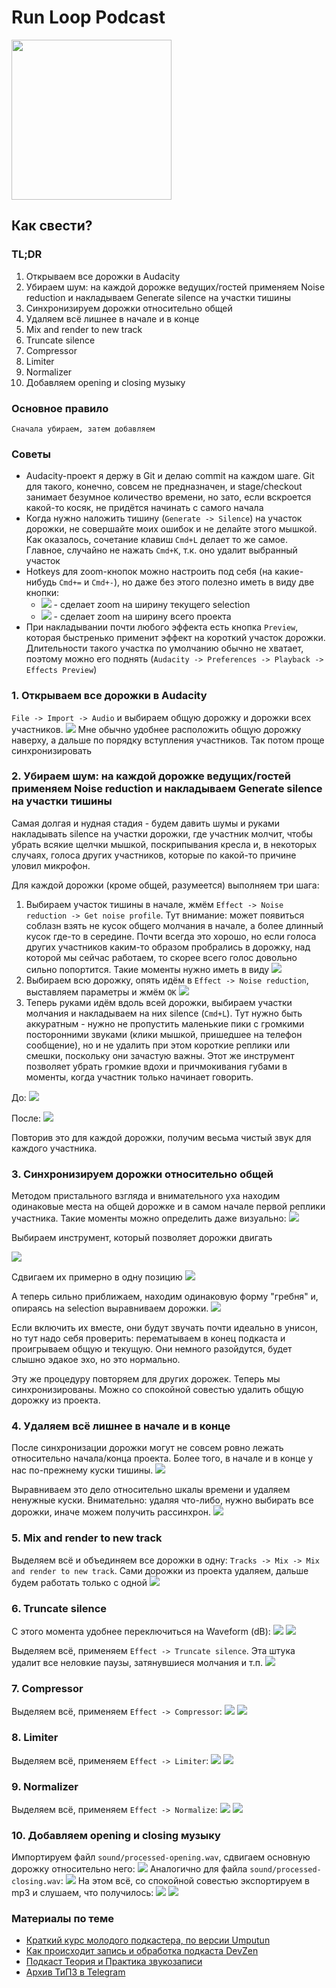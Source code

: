 # Run Loop Podcast

<img src="logo.jpg" height="256" width="256">

## Как свести?
### TL;DR
1. Открываем все дорожки в Audacity
2. Убираем шум: на каждой дорожке ведущих/гостей применяем Noise reduction и накладываем Generate silence на участки тишины
3. Синхронизируем дорожки относительно общей
4. Удаляем всё лишнее в начале и в конце
5. Mix and render to new track
6. Truncate silence
7. Compressor
8. Limiter
9. Normalizer
10. Добавляем opening и closing музыку

### Основное правило
```
Сначала убираем, затем добавляем
```

### Советы
* Audacity-проект я держу в Git и делаю commit на каждом шаге. Git для такого, конечно, совсем не предназначен, и stage/checkout занимает безумное количество времени, но зато, если вскроется какой-то косяк, не придётся начинать с самого начала
* Когда нужно наложить тишину (`Generate -> Silence`) на участок дорожки, не совершайте моих ошибок и не делайте этого мышкой. Как оказалось, сочетание клавиш `Cmd+L` делает то же самое. Главное, случайно не нажать `Cmd+K`, т.к. оно удалит выбранный участок
* Hotkeys для zoom-кнопок можно настроить под себя (на какие-нибудь `Cmd+=` и `Cmd+-`), но даже без этого полезно иметь в виду две кнопки: 
    - ![](img/zoom-selection.png) - сделает zoom на ширину текущего selection
    - ![](img/zoom-full.png) - сделает zoom на ширину всего проекта
* При накладывании почти любого эффекта есть кнопка `Preview`, которая быстренько применит эффект на короткий участок дорожки. Длительности такого участка по умолчанию обычно не хватает, поэтому можно его поднять (`Audacity -> Preferences -> Playback -> Effects Preview`)

### 1. Открываем все дорожки в Audacity
`File -> Import -> Audio` и выбираем общую дорожку и дорожки всех участников.
![](img/initial.png)
Мне обычно удобнее расположить общую дорожку наверху, а дальше по порядку вступления участников. Так потом проще синхронизировать

### 2. Убираем шум: на каждой дорожке ведущих/гостей применяем Noise reduction и накладываем Generate silence на участки тишины
Самая долгая и нудная стадия - будем давить шумы и руками накладывать silence на участки дорожки, где участник молчит, чтобы убрать всякие щелчки мышкой, поскрипывания кресла и, в некоторых случаях, голоса других участников, которые по какой-то причине уловил микрофон.

Для каждой дорожки (кроме общей, разумеется) выполняем три шага:
1. Выбираем участок тишины в начале, жмём `Effect -> Noise reduction -> Get noise profile`. Тут внимание: может появиться соблазн взять не кусок общего молчания в начале, а более длинный кусок где-то в середине. Почти всегда это хорошо, но если голоса других участников каким-то образом пробрались в дорожку, над которой мы сейчас работаем, то скорее всего голос довольно сильно попортится. Такие моменты нужно иметь в виду
![](img/get-noise-profile.png)
2. Выбираем всю дорожку, опять идём в `Effect -> Noise reduction`, выставляем параметры и жмём `OK`
![](img/apply-noise-reduction.png)
3. Теперь руками идём вдоль всей дорожки, выбираем участки молчания и накладываем на них silence (`Cmd+L`). Тут нужно быть аккуратным - нужно не пропустить маленькие пики с громкими посторонними звуками (клики мышкой, пришедшее на телефон сообщение), но и не удалить при этом короткие реплики или смешки, поскольку они зачастую важны. Этот же инструмент позволяет убрать громкие вдохи и причмокивания губами в моменты, когда участник только начинает говорить.

До:
![](img/with-noise.png)

После:
![](img/without-noise.png)

Повторив это для каждой дорожки, получим весьма чистый звук для каждого участника.

### 3. Синхронизируем дорожки относительно общей
Методом пристального взгляда и внимательного уха находим одинаковые места на общей дорожке и в самом начале первой реплики участника. Такие моменты можно определить даже визуально:
![](img/before-sync.png)

Выбираем инструмент, который позволяет дорожки двигать

![](img/move-tool.png)

Сдвигаем их примерно в одну позицию
![](img/move-it.png)

А теперь сильно приближаем, находим одинаковую форму "гребня" и, опираясь на selection выравниваем дорожки.
![](img/synced.png)

Если включить их вместе, они будут звучать почти идеально в унисон, но тут надо себя проверить: перематываем в конец подкаста и проигрываем общую и текущую. Они немного разойдутся, будет слышно эдакое эхо, но это нормально.

Эту же процедуру повторяем для других дорожек. Теперь мы синхронизированы. Можно со спокойной совестью удалить общую дорожку из проекта.

### 4. Удаляем всё лишнее в начале и в конце
После синхронизации дорожки могут не совсем ровно лежать относительно начала/конца проекта. Более того, в начале и в конце у нас по-прежнему куски тишины.
![](img/after-sync.png)

Выравниваем это дело относительно шкалы времени и удаляем ненужные куски. Внимательно: удаляя что-либо, нужно выбирать все дорожки, иначе можем получить рассинхрон.
![](img/edges.png)

### 5. Mix and render to new track
Выделяем всё и объединяем все дорожки в одну: `Tracks -> Mix -> Mix and render to new track`. Сами дорожки из проекта удаляем, дальше будем работать только с одной
![](img/mix.png)

### 6. Truncate silence
С этого момента удобнее переключиться на Waveform (dB):
![](img/waveform-db.png)
![](img/db-scaled.png)

Выделяем всё, применяем `Effect -> Truncate silence`. Эта штука удалит все неловкие паузы, затянувшиеся молчания и т.п.
![](img/truncate-silence.png)

### 7. Compressor
Выделяем всё, применяем `Effect -> Compressor`:
![](img/compressor-window.png)
![](img/compressed.png)

### 8. Limiter
Выделяем всё, применяем `Effect -> Limiter`:
![](img/limiter-window.png)
![](img/limited.png)

### 9. Normalizer
Выделяем всё, применяем `Effect -> Normalize`:
![](img/normalizer-window.png)
![](img/normalized.png)

### 10. Добавляем opening и closing музыку
Импортируем файл `sound/processed-opening.wav`, сдвигаем основную дорожку относительно него:
![](img/opening.png)
Аналогично для файла `sound/processed-closing.wav`:
![](img/closing.png)
На этом всё, со спокойной совестью экспортируем в mp3 и слушаем, что получилось:
![](img/mp3-export.png)
![](img/mp3-tags.png)

### Материалы по теме
- [Краткий курс молодого подкастера, по версии Umputun](https://docs.google.com/document/d/1ZK2_BuRZeX-H_kNVE45Z2qJemCmiUyYtxPUM7nZpvJQ/preview)
- [Как происходит запись и обработка подкаста DevZen](https://forum.devzen.ru/t/kak-proishodit-zapis-i-obrabotka-podkasta-devzen/296)
- [Подкаст Теория и Практика звукозаписи](http://tipz.umputun.com)
- [Архив ТиПЗ в Telegram](https://t.me/umputun_tipz)
